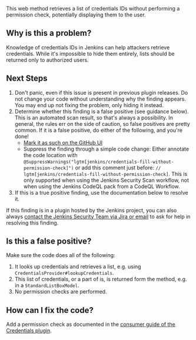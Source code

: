 This web method retrieves a list of credentials IDs without performing a permission check, potentially displaying them to the user.

## Why is this a problem?

Knowledge of credentials IDs in Jenkins can help attackers retrieve credentials. While it's impossible to hide them entirely, lists should be returned only to authorized users.

## Next Steps

<!-- Generic section used in all findings -->

1. Don't panic, even if this issue is present in previous plugin releases. Do not change your code without understanding why the finding appears. You may end up not fixing the problem, only hiding it instead.
2. Determine whether this finding is a false positive (see guidance below). This is an automated scan result, so that's always a possibility. In general, the rules err on the side of caution, so false positives are pretty common. If it is a false positive, do either of the following, and you're done!
    * [Mark it as such on the GitHub UI](https://docs.github.com/en/code-security/code-scanning/automatically-scanning-your-code-for-vulnerabilities-and-errors/managing-code-scanning-alerts-for-your-repository#dismissing--alerts)
    * Suppress the finding through a simple code change: Either annotate the code location with `@SuppressWarnings("lgtm[jenkins/credentials-fill-without-permission-check]")` or add this comment just before: `// lgtm[jenkins/credentials-fill-without-permission-check]`.
      This is only supported when using the Jenkins Security Scan workflow, not when using the Jenkins CodeQL pack from a CodeQL Workflow.
3. If this is a true positive finding, use the documentation below to resolve it.

If this finding is in a plugin hosted by the Jenkins project, you can also always [contact the Jenkins Security Team via Jira or email](https://www.jenkins.io/security/#reporting-vulnerabilities) to ask for help in resolving this finding.

## Is this a false positive?

Make sure the code does all of the following:

1. It looks up credentials and retrieves a list, e.g. using `CredentialsProvider#lookupCredentials`.
2. This list of credentials, or a part of is, is returned form the method, e.g. in a `StandardListBoxModel`.
3. No permission checks are performed.

## How can I fix the code?

Add a permission check as documented in the [consumer guide of the Credentials plugin](https://github.com/jenkinsci/credentials-plugin/blob/master/docs/consumer.adoc#providing-a-ui-form-element-to-let-a-user-select-credentials).
